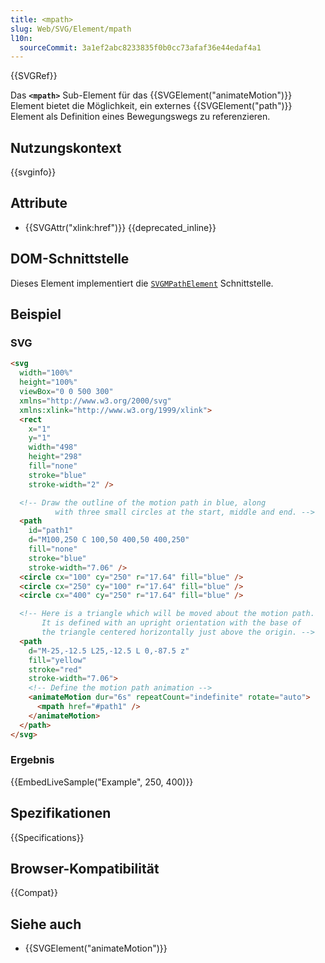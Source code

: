 ```yaml
---
title: <mpath>
slug: Web/SVG/Element/mpath
l10n:
  sourceCommit: 3a1ef2abc8233835f0b0cc73afaf36e44edaf4a1
---
```


{{SVGRef}}

Das **`<mpath>`** Sub-Element für das {{SVGElement("animateMotion")}} Element bietet die Möglichkeit, ein externes {{SVGElement("path")}} Element als Definition eines Bewegungswegs zu referenzieren.

## Nutzungskontext

{{svginfo}}

## Attribute

- {{SVGAttr("xlink:href")}} {{deprecated_inline}}

## DOM-Schnittstelle

Dieses Element implementiert die [`SVGMPathElement`](/de/docs/Web/API/SVGMPathElement) Schnittstelle.

## Beispiel

### SVG

```html
<svg
  width="100%"
  height="100%"
  viewBox="0 0 500 300"
  xmlns="http://www.w3.org/2000/svg"
  xmlns:xlink="http://www.w3.org/1999/xlink">
  <rect
    x="1"
    y="1"
    width="498"
    height="298"
    fill="none"
    stroke="blue"
    stroke-width="2" />

  <!-- Draw the outline of the motion path in blue, along
          with three small circles at the start, middle and end. -->
  <path
    id="path1"
    d="M100,250 C 100,50 400,50 400,250"
    fill="none"
    stroke="blue"
    stroke-width="7.06" />
  <circle cx="100" cy="250" r="17.64" fill="blue" />
  <circle cx="250" cy="100" r="17.64" fill="blue" />
  <circle cx="400" cy="250" r="17.64" fill="blue" />

  <!-- Here is a triangle which will be moved about the motion path.
       It is defined with an upright orientation with the base of
       the triangle centered horizontally just above the origin. -->
  <path
    d="M-25,-12.5 L25,-12.5 L 0,-87.5 z"
    fill="yellow"
    stroke="red"
    stroke-width="7.06">
    <!-- Define the motion path animation -->
    <animateMotion dur="6s" repeatCount="indefinite" rotate="auto">
      <mpath href="#path1" />
    </animateMotion>
  </path>
</svg>
```

### Ergebnis

{{EmbedLiveSample("Example", 250, 400)}}

## Spezifikationen

{{Specifications}}

## Browser-Kompatibilität

{{Compat}}

## Siehe auch

- {{SVGElement("animateMotion")}}
